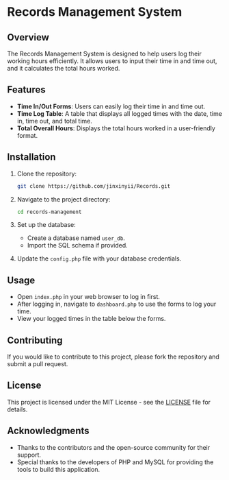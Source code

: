 # Records Management System

## Overview
The Records Management System is designed to help users log their working hours efficiently. It allows users to input their time in and time out, and it calculates the total hours worked.

## Features
- **Time In/Out Forms**: Users can easily log their time in and time out.
- **Time Log Table**: A table that displays all logged times with the date, time in, time out, and total time.
- **Total Overall Hours**: Displays the total hours worked in a user-friendly format.

## Installation
1. Clone the repository:
   ```bash
   git clone https://github.com/jinxinyii/Records.git
   ```
2. Navigate to the project directory:
   ```bash
   cd records-management
   ```
3. Set up the database:
   - Create a database named `user_db`.
   - Import the SQL schema if provided.

4. Update the `config.php` file with your database credentials.

## Usage
- Open `index.php` in your web browser to log in first.
- After logging in, navigate to `dashboard.php` to use the forms to log your time.
- View your logged times in the table below the forms.

## Contributing
If you would like to contribute to this project, please fork the repository and submit a pull request.

## License
This project is licensed under the MIT License - see the [LICENSE](LICENSE) file for details.

## Acknowledgments
- Thanks to the contributors and the open-source community for their support.
- Special thanks to the developers of PHP and MySQL for providing the tools to build this application.